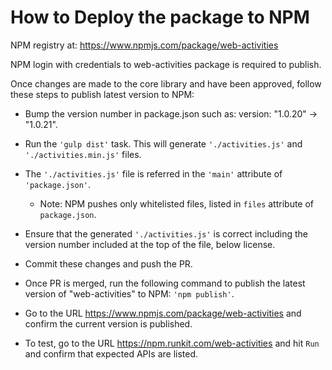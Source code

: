 # How to Deploy the package to NPM

NPM registry at: https://www.npmjs.com/package/web-activities

NPM login with credentials to web-activities package is required to publish.

Once changes are made to the core library and have been approved, follow
these steps to publish latest version to NPM:

* Bump the version number in package.json such as: version: "1.0.20" -> "1.0.21".
* Run the `'gulp dist'` task. This will generate `'./activities.js'` and `'./activities.min.js'` files.
* The `'./activities.js'` file is referred in the `'main'` attribute of
  `'package.json'`.

  - Note:
    NPM pushes only whitelisted files, listed in `files` attribute of
  `package.json`.

* Ensure that the generated `'./activities.js'` is correct including the version
  number included at the top of the file, below license.
* Commit these changes and push the PR.
* Once PR is merged, run the following command to publish the latest version
  of "web-activities" to NPM: `'npm publish'`.
* Go to the URL https://www.npmjs.com/package/web-activities and confirm the
  current version is published.
* To test, go to the URL https://npm.runkit.com/web-activities and hit `Run` and
  confirm that expected APIs are listed.
